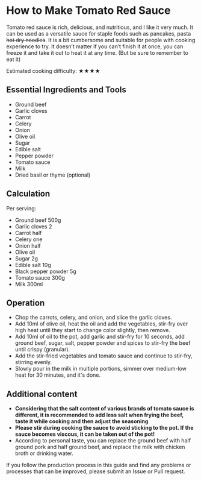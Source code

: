 # How to Make Tomato Red Sauce

Tomato red sauce is rich, delicious, and nutritious, and I like it very much. It can be used as a versatile sauce for staple foods such as pancakes, pasta ~~hot dry noodles~~. It is a bit cumbersome and suitable for people with cooking experience to try. It doesn’t matter if you can’t finish it at once, you can freeze it and take it out to heat it at any time. (But be sure to remember to eat it)

Estimated cooking difficulty: ★★★★

## Essential Ingredients and Tools

- Ground beef
- Garlic cloves
- Carrot
- Celery
- Onion
- Olive oil
- Sugar
- Edible salt
- Pepper powder
- Tomato sauce
- Milk
- Dried basil or thyme (optional)

## Calculation

Per serving:

- Ground beef 500g
- Garlic cloves 2
- Carrot half
- Celery one
- Onion half
- Olive oil
- Sugar 2g
- Edible salt 10g
- Black pepper powder 5g
- Tomato sauce 300g
- Milk 300ml

## Operation

- Chop the carrots, celery, and onion, and slice the garlic cloves.
- Add 10ml of olive oil, heat the oil and add the vegetables, stir-fry over high heat until they start to change color slightly, then remove.
- Add 10ml of oil to the pot, add garlic and stir-fry for 10 seconds, add ground beef, sugar, salt, pepper powder and spices to stir-fry the beef until crispy (granular).
- Add the stir-fried vegetables and tomato sauce and continue to stir-fry, stirring evenly.
- Slowly pour in the milk in multiple portions, simmer over medium-low heat for 30 minutes, and it's done.

## Additional content

- **Considering that the salt content of various brands of tomato sauce is different, it is recommended to add less salt when frying the beef, taste it while cooking and then adjust the seasoning**
- **Please stir during cooking the sauce to avoid sticking to the pot. If the sauce becomes viscous, it can be taken out of the pot!**
- According to personal taste, you can replace the ground beef with half ground pork and half ground beef, and replace the milk with chicken broth or drinking water.

If you follow the production process in this guide and find any problems or processes that can be improved, please submit an Issue or Pull request.

